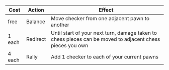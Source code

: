 | Cost   | Action   | Effect                                                                                                    |
| ------ | -------- | --------------------------------------------------------------------------------------------------------- |
| free   | Balance  | Move checker from one adjacent pawn to another                                                            |
| 1 each | Redirect | Until start of your next turn, damage taken to chess pieces can be moved to adjacent chess pieces you own |
| 4 each | Rally    | Add 1 checker to each of your current pawns                                                               |
